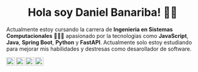 <div align="center">
  <h1 align="center">Hola soy Daniel Banariba! 👋🏽</a></h1>
</div>

Actualmente estoy cursando la carrera de **Ingenieria en Sistemas Computacionales** 👨🏽‍💻 apasionado por la tecnologias como **JavaScript**, **Java**, **Spring Boot**, **Python** y **FastAPI**. Actualmente solo estoy estudiando para mejorar mis habilidades y destresas como desarollador de software.

<a href="https://www.instagram.com/danielbanariba">
  <img align="left" alt="Daniel Banariba | Instagram" width="22px" src="https://cdn.jsdelivr.net/npm/simple-icons@v3/icons/instagram.svg" />
</a>
<a href="https://www.linkedin.com/in/danielbanariba/">
  <img align="left" alt="Daniel Banariba | LinkdeIn" width="22px" src="https://cdn.jsdelivr.net/npm/simple-icons@v3/icons/linkedin.svg" />
</a>
<a href="https://github.com/DanielBanariba">
  <img align="left" alt="Daniel Banariba | Github" width="22px" src="https://cdn.jsdelivr.net/npm/simple-icons@3.0.1/icons/github.svg" />
</a>
  <a href="https://www.youtube.com/channel/UCa5U18nMgHUsqg-zsE1779Q">
  <img align="left" alt="Daniel Banariba | Youtube Channel" width="22px" src="https://cdn.jsdelivr.net/npm/simple-icons@3.0.1/icons/youtube.svg" />
</p>


<!--
**DanielBanariba/danielbanariba** is a ✨ _special_ ✨ repository because its `README.md` (this file) appears on your GitHub profile.

Here are some ideas to get you started:

- 🔭 I’m currently working on ...
- 🌱 I’m currently learning ...
- 👯 I’m looking to collaborate on ...
- 🤔 I’m looking for help with ...
- 💬 Ask me about ...
- 📫 How to reach me: ...
- 😄 Pronouns: ...
- ⚡ Fun fact: ...
-->
